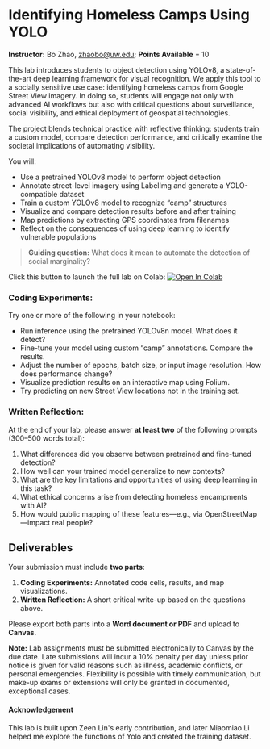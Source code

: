 # Identifying Homeless Camps Using YOLO

**Instructor:** Bo Zhao, [zhaobo@uw.edu](mailto:zhaobo@uw.edu); **Points Available** = 10

This lab introduces students to object detection using YOLOv8, a state-of-the-art deep learning framework for visual recognition. We apply this tool to a socially sensitive use case: identifying homeless camps from Google Street View imagery. In doing so, students will engage not only with advanced AI workflows but also with critical questions about surveillance, social visibility, and ethical deployment of geospatial technologies.

The project blends technical practice with reflective thinking: students train a custom model, compare detection performance, and critically examine the societal implications of automating visibility.

You will:

* Use a pretrained YOLOv8 model to perform object detection
* Annotate street-level imagery using LabelImg and generate a YOLO-compatible dataset
* Train a custom YOLOv8 model to recognize “camp” structures
* Visualize and compare detection results before and after training
* Map predictions by extracting GPS coordinates from filenames
* Reflect on the consequences of using deep learning to identify vulnerable populations

> **Guiding question:** What does it mean to automate the detection of social marginality?

Click this button to launch the full lab on Colab: [![Open In Colab](https://colab.research.google.com/assets/colab-badge.svg)](https://colab.research.google.com/drive/1E2WRix3C_BtaJYuaWitYtG4aqP9jra5P)



### Coding Experiments:

Try one or more of the following in your notebook:

* Run inference using the pretrained YOLOv8n model. What does it detect?
* Fine-tune your model using custom “camp” annotations. Compare the results.
* Adjust the number of epochs, batch size, or input image resolution. How does performance change?
* Visualize prediction results on an interactive map using Folium.
* Try predicting on new Street View locations not in the training set.



### Written Reflection:

At the end of your lab, please answer **at least two** of the following prompts (300–500 words total):

1. What differences did you observe between pretrained and fine-tuned detection?
2. How well can your trained model generalize to new contexts?
3. What are the key limitations and opportunities of using deep learning in this task?
4. What ethical concerns arise from detecting homeless encampments with AI?
5. How would public mapping of these features—e.g., via OpenStreetMap—impact real people?


## Deliverables

Your submission must include **two parts**:

1. **Coding Experiments:** Annotated code cells, results, and map visualizations.
2. **Written Reflection:** A short critical write-up based on the questions above.

Please export both parts into a **Word document or PDF** and upload to **Canvas**.

**Note:** Lab assignments must be submitted electronically to Canvas by the due date. Late submissions will incur a 10% penalty per day unless prior notice is given for valid reasons such as illness, academic conflicts, or personal emergencies. Flexibility is possible with timely communication, but make-up exams or extensions will only be granted in documented, exceptional cases.

#### Acknowledgement

This lab is built upon Zeen Lin's early contribution, and later Miaomiao Li helped me explore the functions of Yolo and created the training dataset.